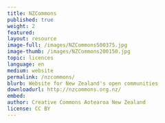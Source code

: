 ```yaml
---
title: NZCommons	
published: true
weight: 2
featured: 
layout: resource
image-full: /images/NZCommons500375.jpg
image-thumb: /images/NZCommons200150.jpg
topic: licences
language: en
medium: website
permalink: /nzcommons/
blurb: Website for New Zealand's open communities 
downloadurl: http://nzcommons.org.nz/
embed:
author: Creative Commons Aotearoa New Zealand
license: CC BY 
---
```

